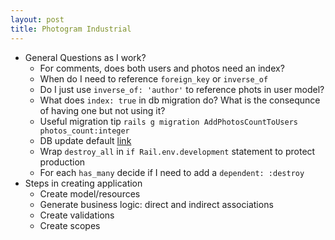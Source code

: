 ```yaml
---
layout: post
title: Photogram Industrial
---
```


 - General Questions as I work?
   - For comments, does both users and photos need an index?
   - When do I need to reference `foreign_key` or `inverse_of`
   - Do I just use `inverse_of: 'author'` to reference phots in user model?
   - What does `index: true` in db migration do?  What is the consequnce of having one but not using it?
   - Useful migration tip `rails g migration AddPhotosCountToUsers photos_count:integer`
   - DB update default [link](https://blog.arkency.com/how-to-add-a-default-value-to-an-existing-column-in-a-rails-migration/)
   - Wrap `destroy_all` in `if Rail.env.development` statement to protect production
   - For each `has_many` decide if I need to add a `dependent: :destroy`
 - Steps in creating application
   - Create model/resources
   - Generate business logic: direct and indirect associations
   - Create validations
   - Create scopes